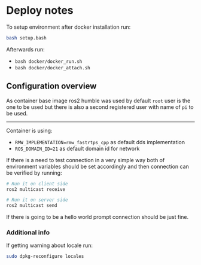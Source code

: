 # Deploy notes

To setup environment after docker installation run:
```bash
bash setup.bash
```

Afterwards run:
- `bash docker/docker_run.sh`
- `bash docker/docker_attach.sh`

## Configuration overview
As container base image ros2 humble was used by default `root` user is the one to be used but there is also a second registered user with name of `pi` to be used.

---
Container is using:
- `RMW_IMPLEMENTATION=rmw_fastrtps_cpp` as default dds implementation
- `ROS_DOMAIN_ID=21` as default domain id for network

If there is a need to test connection in a very simple way both of environment variables should be set accordingly and then connection can be verified by running:
```bash
# Run it on client side
ros2 multicast receive

# Run it on server side
ros2 multicast send
```
If there is going to be a hello world prompt connection should be just fine.

### Additional info
If getting warning about locale run:
```bash
sudo dpkg-reconfigure locales
```
